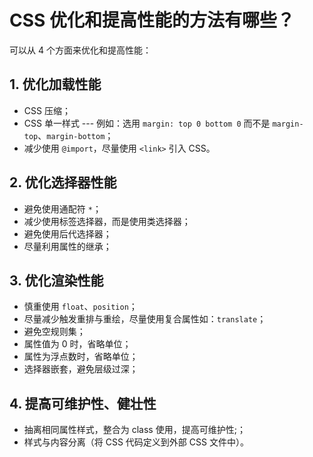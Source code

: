 # CSS 优化和提高性能的方法有哪些？

可以从 4 个方面来优化和提高性能：

## 1. 优化加载性能

* CSS 压缩；
* CSS 单一样式 --- 例如：选用 `margin: top 0 bottom 0` 而不是 `margin-top`、`margin-bottom`；
* 减少使用 `@import`，尽量使用 `<link>` 引入 CSS。

## 2. 优化选择器性能

* 避免使用通配符 `*`；
* 减少使用标签选择器，而是使用类选择器；
* 避免使用后代选择器；
* 尽量利用属性的继承；

## 3. 优化渲染性能

* 慎重使用 `float`、`position`；
* 尽量减少触发重排与重绘，尽量使用复合属性如：`translate`；
* 避免空规则集；
* 属性值为 0 时，省略单位；
* 属性为浮点数时，省略单位；
* 选择器嵌套，避免层级过深；

## 4. 提高可维护性、健壮性

* 抽离相同属性样式，整合为 class 使用，提高可维护性;；
* 样式与内容分离（将 CSS 代码定义到外部 CSS 文件中）。

